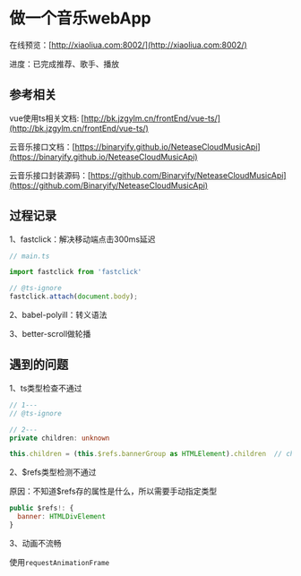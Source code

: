 # 做一个音乐webApp

在线预览：[http://xiaoliua.com:8002/](http://xiaoliua.com:8002/)

进度：已完成推荐、歌手、播放

## 参考相关

vue使用ts相关文档: [http://bk.jzgylm.cn/frontEnd/vue-ts/](http://bk.jzgylm.cn/frontEnd/vue-ts/)

云音乐接口文档：[https://binaryify.github.io/NeteaseCloudMusicApi](https://binaryify.github.io/NeteaseCloudMusicApi)

云音乐接口封装源码：[https://github.com/Binaryify/NeteaseCloudMusicApi](https://github.com/Binaryify/NeteaseCloudMusicApi)

## 过程记录

1、fastclick：解决移动端点击300ms延迟
```js
// main.ts

import fastclick from 'fastclick'

// @ts-ignore
fastclick.attach(document.body);
```
2、babel-polyill：转义语法

3、better-scroll做轮播


## 遇到的问题

1、ts类型检查不通过

```ts
// 1---
// @ts-ignore

// 2---
private children: unknown

this.children = (this.$refs.bannerGroup as HTMLElement).children  // children不通过
```

2、$refs类型检测不通过

原因：不知道$refs存的属性是什么，所以需要手动指定类型

```js
public $refs!: {
  banner: HTMLDivElement
}
```

3、动画不流畅

使用`requestAnimationFrame`
